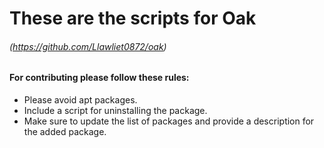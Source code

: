 # These are the scripts for Oak 
###### (https://github.com/Llawliet0872/oak)
#### For contributing please follow these rules:
* Please avoid apt packages.
* Include a script for uninstalling the package.
* Make sure to update the list of packages and provide a description for the added package.
